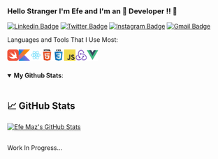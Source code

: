 ###  Hello Stranger I'm Efe and I'm an  Developer !! 👋

[![Linkedin Badge](https://img.shields.io/badge/-efemazlumoglu-blue?style=flat&logo=Linkedin&logoColor=white&link=https://www.linkedin.com/in/efemazlumo%C4%9Flu/)](https://www.linkedin.com/in/efemazlumo%C4%9Flu/)
[![Twitter Badge](https://img.shields.io/badge/-efemaz_-1DA1F2?style=flat&logo=twitter&logoColor=white&link=https://twitter.com/efemaz_/)](https://twitter.com/efemaz_)
[![Instagram Badge](https://img.shields.io/badge/-efe_maz-8a3ab9?style=flat&logo=instagram&logoColor=white&link=https://instagram.com/efe_maz/)](https://instagram.com/efe_maz)
[![Gmail Badge](https://img.shields.io/badge/-efe.mazlumoglu@gmail.com-BB001B?style=flat&logo=Gmail&logoColor=white&link=mailto:efe.mazlumoglu@gmail.com)](mailto:efe.mazlumoglu@gmail.com)

 Languages and Tools That I Use Most:

<img align="left" alt="Swift" width="26px" src="https://raw.githubusercontent.com/github/explore/80688e429a7d4ef2fca1e82350fe8e3517d3494d/topics/swift/swift.png" />
<img align="left" alt="Kotlin" width="26px" src="https://raw.githubusercontent.com/github/explore/80688e429a7d4ef2fca1e82350fe8e3517d3494d/topics/kotlin/kotlin.png" />
<img align="left" alt="React-Native" width="26px" src="https://raw.githubusercontent.com/github/explore/80688e429a7d4ef2fca1e82350fe8e3517d3494d/topics/react-native/react-native.png" />
<img align="left" alt="HTML5" width="26px" src="https://raw.githubusercontent.com/github/explore/80688e429a7d4ef2fca1e82350fe8e3517d3494d/topics/html/html.png" />
<img align="left" alt="CSS3" width="26px" src="https://raw.githubusercontent.com/github/explore/80688e429a7d4ef2fca1e82350fe8e3517d3494d/topics/css/css.png" />
<img align="left" alt="JavaScript" width="26px" src="https://raw.githubusercontent.com/github/explore/80688e429a7d4ef2fca1e82350fe8e3517d3494d/topics/javascript/javascript.png" />
<img align="left" alt="Redux" width="26px" src="https://raw.githubusercontent.com/github/explore/80688e429a7d4ef2fca1e82350fe8e3517d3494d/topics/redux/redux.png" />
<img align="left" alt="Vue" width="26px" src="https://raw.githubusercontent.com/github/explore/80688e429a7d4ef2fca1e82350fe8e3517d3494d/topics/vue/vue.png" />

<br />
<br />
<br />

<details open>
 <summary> <b>My Github Stats</b>: </summary>
<br>
 
## &#x1f4c8; GitHub Stats

<!--
<a href="https://github.com/efemazlumoglu/efemazlumoglu">
  <img align="center" src="https://github-readme-stats.vercel.app/api/top-langs/?username=efemazlumoglu&langs_count=4&hide=c%23&count_private=true" />
</a>
-->
<a href="https://github.com/efemazlumoglu/efemazlumoglu">
  <img align="center" src="https://github-readme-stats.vercel.app/api?username=efemazlumoglu&show_icons=true&line_height=27&count_private=true&" alt="Efe Maz's GitHub Stats" />
</a>
<br />
<br />


Work In Progress...

<!-- icons without padding -->
[3.2]: https://raw.githubusercontent.com/MartinHeinz/MartinHeinz/master/linkedin-3-16.png (LinkedIn icon without padding)


<!-- links to your social media accounts -->
[3]: https://www.linkedin.com/in/efemazlumoglu/

</details>
